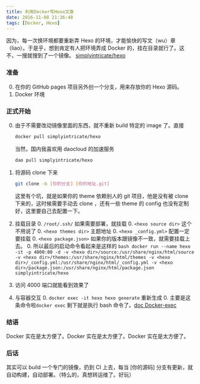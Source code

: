 ```yaml
---
title: 利用Docker写Hexo文章
date: 2016-11-08 21:36:48
tags: [Docker, Hexo]
---
```


 因为，每一次换环境都要重新弄 Hexo 的环境，才能愉快的写文（wu）章（liao）。于是乎，想到肯定有人把环境弄成 Docker 的，挂在目录就行了。这不，一搜就搜到了一个镜像。 [simplyintricate/hexo](https://hub.docker.com/r/simplyintricate/hexo/)

### 准备

0. 在你的 GitHub pages 项目另外创一个分支，用来存放你的 Hexo 源码。
0. Docker 环境

<!-- more -->

### 正式开始

0. 由于不需要改动镜像里面的东西，就不重新 build 特定的 image 了。直接
    ```bash
    docker pull simplyintricate/hexo
    ```
    当然，国内我喜欢用 daocloud 的加速服务
    ```bash
    dao pull simplyintricate/hexo
    ```

0. 将源码 clone 下来
    ```bash
    git clone -b [你的分支] [你的地址.git]
    ```
    这里有个坑，就是如果你的 theme 依赖别人的 git 项目，他是没有被 clone 下来的，这时候需要手动去 clone ，还有一些 theme 的 config 也没有定制好，这里要自己去配置一下。

0. 挂载目录
    0. `/root/.ssh/` 如果需要部署，就挂载
    0. `<hexo source dir>` 这个不用说了
    0. `<hexo themes dir>` 主题地址
    0. `<hexo _config.yml>` 配置一定要挂载
    0. `<hexo package.json>` 如果你的版本跟镜像不一致，就需要挂载上去。
    0. 所以最后的启动命令看起来是这样的
        ```bash
        docker run --name hexo -it -p 4000:80 -d -v <hexo dir>/source:/usr/share/nginx/html/source -v <hexo dir>/themes:/usr/share/nginx/html/themes -v <hexo dir>/_config.yml:/usr/share/nginx/html/_config.yml -v <hexo dir>/package.json:/usr/share/nginx/html/package.json simplyintricate/hexo
        ```

0. 访问 4000 端口就能看到效果了

0. 与容器交互
    0. `docker exec -it hexo hexo generate` 重新生成
    0. 主要是这条命令啦`docker exec` 剩下就是执行 bash 命令了。[doc Docker-exec](https://docs.docker.com/engine/reference/commandline/exec/)

### 结语
Docker 实在是太方便了。Docker 实在是太方便了。Docker 实在是太方便了。

### 后话
其实可以 build 一个专门的镜像，扔到 CI 上去，每当 [你的源码] 分支有更新，就自动构建，自动部署。（特么的，真想转运维了。好玩）
